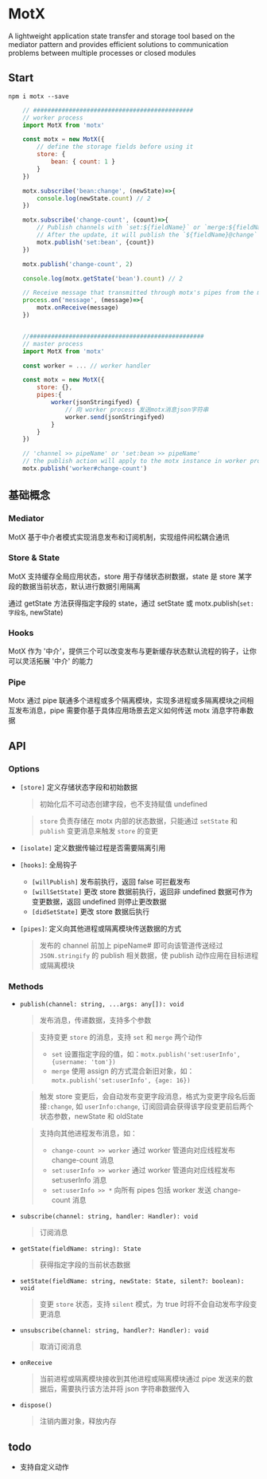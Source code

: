 # MotX

A lightweight application state transfer and storage tool based on the mediator pattern and provides efficient solutions to communication problems between multiple processes or closed modules

## Start

`npm i motx --save`

```javascript
    // #############################################
    // worker process
    import MotX from 'motx'

    const motx = new MotX({
        // define the storage fields before using it
        store: {
            bean: { count: 1 }
        }
    })

    motx.subscribe('bean:change', (newState)=>{
        console.log(newState.count) // 2
    })

    motx.subscribe('change-count', (count)=>{
        // Publish channels with `set:${fieldName}` or `merge:${fieldName}` to update the store
        // After the update, it will publish the `${fieldName}@change` message automatically
        motx.publish('set:bean', {count})
    })

    motx.publish('change-count', 2)

    console.log(motx.getState('bean').count) // 2

    // Receive message that transmitted through motx's pipes from the master process
    process.on('message', (message)=>{
        motx.onReceive(message)
    })


    //#################################################
    // master process
    import MotX from 'motx'

    const worker = ... // worker handler

    const motx = new MotX({
        store: {},
        pipes:{
            worker(jsonStringifyed) {
                // 向 worker process 发送motx消息json字符串
                worker.send(jsonStringifyed)
            }
        }
    })

    // 'channel >> pipeName' or 'set:bean >> pipeName'
    // the publish action will apply to the motx instance in worker process
    motx.publish('worker#change-count')

```

## 基础概念

### Mediator

MotX 基于中介者模式实现消息发布和订阅机制，实现组件间松耦合通讯

### Store & State

MotX 支持缓存全局应用状态，store 用于存储状态树数据，state 是 store 某字段的数据当前状态，默认进行数据引用隔离

通过 getState 方法获得指定字段的 state，通过 setState 或 motx.publish(`set:字段名`, newState)

### Hooks

MotX 作为 '中介'，提供三个可以改变发布与更新缓存状态默认流程的钩子，让你可以灵活拓展 '中介' 的能力

### Pipe

Motx 通过 pipe 联通多个进程或多个隔离模块，实现多进程或多隔离模块之间相互发布消息，pipe 需要你基于具体应用场景去定义如何传送 motx 消息字符串数据

## API

### Options

-   `[store]` 定义存储状态字段和初始数据

    > 初始化后不可动态创建字段，也不支持赋值 undefined

    > `store` 负责存储在 motx 内部的状态数据，只能通过 `setState` 和 `publish` 变更消息来触发 `store` 的变更

-   `[isolate]` 定义数据传输过程是否需要隔离引用
-   `[hooks]`: 全局钩子
    -   `[willPublish]` 发布前执行，返回 false 可拦截发布
    -   `[willSetState]` 更改 store 数据前执行，返回非 undefined 数据可作为变更数据，返回 undefined 则停止更改数据
    -   `[didSetState]` 更改 store 数据后执行
-   `[pipes]`: 定义向其他进程或隔离模块传送数据的方式
    > 发布的 channel 前加上 pipeName# 即可向该管道传送经过`JSON.stringify` 的 publish 相关数据，使 publish 动作应用在目标进程或隔离模块

### Methods

-   `publish(channel: string, ...args: any[]): void`

    > 发布消息，传递数据，支持多个参数

    > 支持变更 `store` 的消息，支持 `set` 和 `merge` 两个动作
    >
    > -   `set` 设置指定字段的值，如：`motx.publish('set:userInfo', {username: 'tom'})`
    > -   `merge` 使用 assign 的方式混合新旧对象，如：`motx.publish('set:userInfo', {age: 16})`

    > 触发 store 变更后，会自动发布变更字段消息，格式为变更字段名后面接`:change`, 如 `userInfo:change`, 订阅回调会获得该字段变更前后两个状态参数，newState 和 oldState

    > 支持向其他进程发布消息，如：
    >
    > -   `change-count >> worker` 通过 worker 管道向对应线程发布 change-count 消息
    > -   `set:userInfo >> worker` 通过 worker 管道向对应线程发布 set:userInfo 消息
    > -   `set:userInfo >> *` 向所有 pipes 包括 worker 发送 change-count 消息

-   `subscribe(channel: string, handler: Handler): void`
    > 订阅消息
-   `getState(fieldName: string): State`
    > 获得指定字段的当前状态数据
-   `setState(fieldName: string, newState: State, silent?: boolean): void`
    > 变更 `store` 状态，支持 `silent` 模式，为 true 时将不会自动发布字段变更消息
-   `unsubscribe(channel: string, handler?: Handler): void`
    > 取消订阅消息
-   `onReceive`
    > 当前进程或隔离模块接收到其他进程或隔离模块通过 pipe 发送来的数据后，需要执行该方法并将 json 字符串数据传入
-   `dispose()`
    > 注销内置对象，释放内存

## todo

-   支持自定义动作
